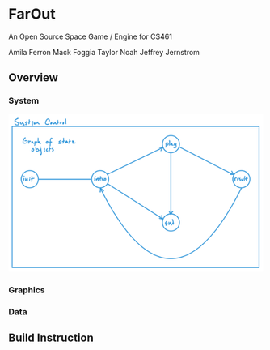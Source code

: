 # FarOut
An Open Source Space Game / Engine for CS461

Amila Ferron
Mack Foggia
Taylor Noah
Jeffrey Jernstrom 


## Overview

### System

![State Diagram](./statediagram1.png)

### Graphics

### Data

## Build Instruction



